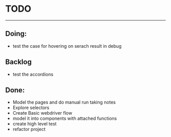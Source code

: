 # TODO 
-----------------------------------------------------------
## Doing:
- test the case for hovering on serach result in debug

## Backlog
- test the accordions


## Done: 
- Model the pages and do manual run taking notes
- Explore selectors 
- Create Basic webdriver flow
- model it into components with attached functions
- create high level test
- refactor project